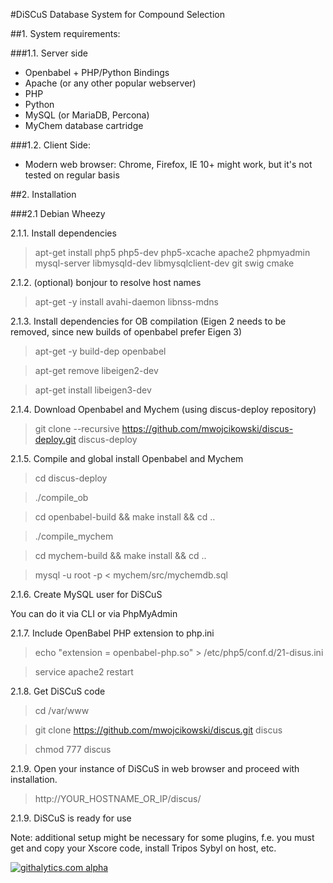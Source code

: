 #DiSCuS
Database System for Compound Selection


##1. System requirements:

###1.1. Server side
* Openbabel + PHP/Python Bindings
* Apache (or any other popular webserver)
* PHP
* Python
* MySQL (or MariaDB, Percona)
* MyChem database cartridge

###1.2. Client Side:
* Modern web browser: Chrome, Firefox, IE 10+ might work, but it's not tested on regular basis

##2. Installation

###2.1 Debian Wheezy

2.1.1. Install dependencies

> apt-get install php5 php5-dev php5-xcache apache2 phpmyadmin mysql-server libmysqld-dev  libmysqlclient-dev git swig cmake

2.1.2. (optional) bonjour to resolve host names 

> apt-get -y install avahi-daemon libnss-mdns

2.1.3. Install dependencies for OB compilation (Eigen 2 needs to be removed, since new builds of openbabel prefer Eigen 3)

> apt-get -y build-dep openbabel

> apt-get remove libeigen2-dev

> apt-get install libeigen3-dev

2.1.4. Download Openbabel and Mychem (using discus-deploy repository)

> git clone --recursive https://github.com/mwojcikowski/discus-deploy.git discus-deploy

2.1.5. Compile and global install Openbabel and Mychem

> cd discus-deploy

> ./compile_ob

> cd openbabel-build && make install && cd ..

> ./compile_mychem

> cd mychem-build && make install && cd ..

> mysql -u root -p < mychem/src/mychemdb.sql

2.1.6. Create MySQL user for DiSCuS

You can do it via CLI or via PhpMyAdmin

2.1.7. Include OpenBabel PHP extension to php.ini

> echo "extension = openbabel-php.so" > /etc/php5/conf.d/21-disus.ini

> service apache2 restart


2.1.8. Get DiSCuS code

> cd /var/www

> git clone https://github.com/mwojcikowski/discus.git discus

> chmod 777 discus

2.1.9. Open your instance of DiSCuS in web browser and proceed with installation.

> http://YOUR_HOSTNAME_OR_IP/discus/

2.1.9. DiSCuS is ready for use

Note: additional setup might be necessary for some plugins, f.e. you must get and copy your Xscore code, install Tripos Sybyl on host, etc.

[![githalytics.com alpha](https://cruel-carlota.pagodabox.com/22c804cc73ffadcef7f044636cd07a5c "githalytics.com")](http://githalytics.com/mwojcikowski/discus)
